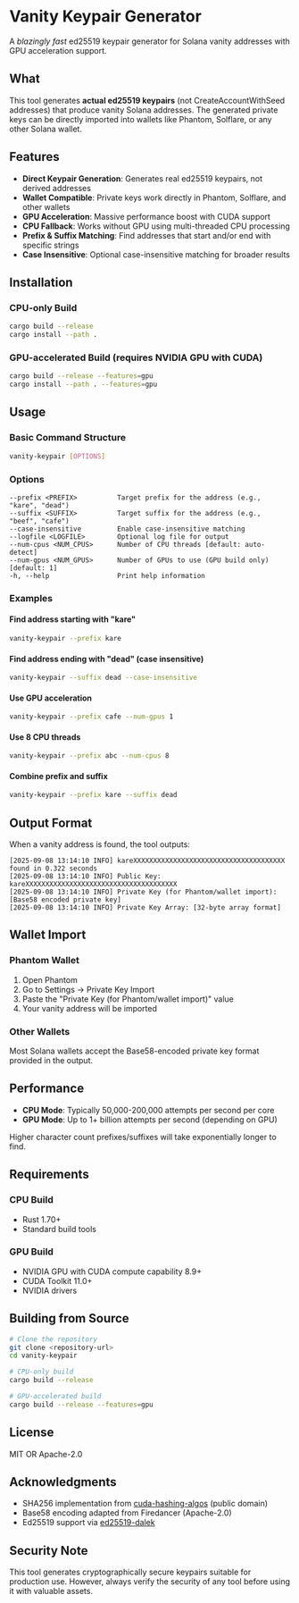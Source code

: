 # Vanity Keypair Generator

A *blazingly fast* ed25519 keypair generator for Solana vanity addresses with GPU acceleration support.

## What

This tool generates **actual ed25519 keypairs** (not CreateAccountWithSeed addresses) that produce vanity Solana addresses. The generated private keys can be directly imported into wallets like Phantom, Solflare, or any other Solana wallet.

## Features

- **Direct Keypair Generation**: Generates real ed25519 keypairs, not derived addresses
- **Wallet Compatible**: Private keys work directly in Phantom, Solflare, and other wallets
- **GPU Acceleration**: Massive performance boost with CUDA support
- **CPU Fallback**: Works without GPU using multi-threaded CPU processing
- **Prefix & Suffix Matching**: Find addresses that start and/or end with specific strings
- **Case Insensitive**: Optional case-insensitive matching for broader results

## Installation

### CPU-only Build
```bash
cargo build --release
cargo install --path .
```

### GPU-accelerated Build (requires NVIDIA GPU with CUDA)
```bash
cargo build --release --features=gpu
cargo install --path . --features=gpu
```

## Usage

### Basic Command Structure
```bash
vanity-keypair [OPTIONS]
```

### Options
```
--prefix <PREFIX>          Target prefix for the address (e.g., "kare", "dead")
--suffix <SUFFIX>          Target suffix for the address (e.g., "beef", "cafe")
--case-insensitive         Enable case-insensitive matching
--logfile <LOGFILE>        Optional log file for output
--num-cpus <NUM_CPUS>      Number of CPU threads [default: auto-detect]
--num-gpus <NUM_GPUS>      Number of GPUs to use (GPU build only) [default: 1]
-h, --help                 Print help information
```

### Examples

#### Find address starting with "kare"
```bash
vanity-keypair --prefix kare
```

#### Find address ending with "dead" (case insensitive)
```bash
vanity-keypair --suffix dead --case-insensitive
```

#### Use GPU acceleration
```bash
vanity-keypair --prefix cafe --num-gpus 1
```

#### Use 8 CPU threads
```bash
vanity-keypair --prefix abc --num-cpus 8
```

#### Combine prefix and suffix
```bash
vanity-keypair --prefix kare --suffix dead
```

## Output Format

When a vanity address is found, the tool outputs:

```
[2025-09-08 13:14:10 INFO] kareXXXXXXXXXXXXXXXXXXXXXXXXXXXXXXXXXXXXXX found in 0.322 seconds
[2025-09-08 13:14:10 INFO] Public Key: kareXXXXXXXXXXXXXXXXXXXXXXXXXXXXXXXXXXXXXX
[2025-09-08 13:14:10 INFO] Private Key (for Phantom/wallet import): [Base58 encoded private key]
[2025-09-08 13:14:10 INFO] Private Key Array: [32-byte array format]
```

## Wallet Import

### Phantom Wallet
1. Open Phantom
2. Go to Settings → Private Key Import
3. Paste the "Private Key (for Phantom/wallet import)" value
4. Your vanity address will be imported

### Other Wallets
Most Solana wallets accept the Base58-encoded private key format provided in the output.

## Performance

- **CPU Mode**: Typically 50,000-200,000 attempts per second per core
- **GPU Mode**: Up to 1+ billion attempts per second (depending on GPU)

Higher character count prefixes/suffixes will take exponentially longer to find.

## Requirements

### CPU Build
- Rust 1.70+
- Standard build tools

### GPU Build
- NVIDIA GPU with CUDA compute capability 8.9+
- CUDA Toolkit 11.0+
- NVIDIA drivers

## Building from Source

```bash
# Clone the repository
git clone <repository-url>
cd vanity-keypair

# CPU-only build
cargo build --release

# GPU-accelerated build
cargo build --release --features=gpu
```

## License

MIT OR Apache-2.0

## Acknowledgments

- SHA256 implementation from [cuda-hashing-algos](https://github.com/mochimodev/cuda-hashing-algos) (public domain)
- Base58 encoding adapted from Firedancer (Apache-2.0)
- Ed25519 support via [ed25519-dalek](https://github.com/dalek-cryptography/ed25519-dalek)

## Security Note

This tool generates cryptographically secure keypairs suitable for production use. However, always verify the security of any tool before using it with valuable assets.